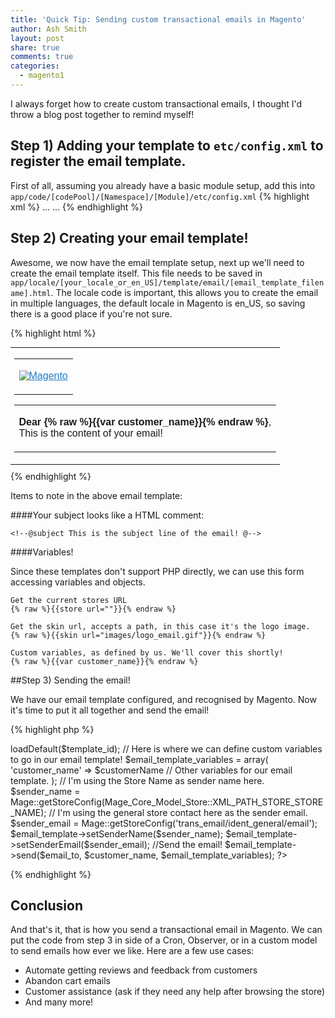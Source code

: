 ```yaml
---
title: 'Quick Tip: Sending custom transactional emails in Magento'
author: Ash Smith
layout: post
share: true
comments: true
categories:
  - magento1
---
```


I always forget how to create custom transactional emails, I thought I'd throw a blog post together to remind myself!

## Step 1) Adding your template to `etc/config.xml` to register the email template.

First of all, assuming you already have a basic module setup, add this into `app/code/[codePool]/[Namespace]/[Module]/etc/config.xml`
{% highlight xml %}
<config>
    ...
    <global>
        ...
        <template>
            <email>
                <!-- Give the template a uniqiue name, you'll need to refer to this later when sending the email-->
                <[email_template_name]>
                    <label>[Email Template Label]</label>
                    <file>[email_template_filename].html</file>
                    <type>html</type>
                </[email_template_name]>
            </email>
        </template>
    </global>
</config>
{% endhighlight %}

## Step 2) Creating your email template!

Awesome, we now have the email template setup, next up we'll need to create the email template itself. This file needs to be saved in `app/locale/[your_locale_or_en_US]/template/email/[email_template_filename].html`. The locale code is important, this allows you to create the email in multiple languages, the default locale in Magento is en_US, so saving there is a good place if you're not sure.

{% highlight html %}
<!--@subject This is the subject line of the email! @-->
<div style="font:11px/1.35em Verdana, Arial, Helvetica, sans-serif;">
  <table cellspacing="0" cellpadding="0" border="0" width="98%" style="margin-top:10px; font:11px/1.35em Verdana, Arial, Helvetica, sans-serif; margin-bottom:10px;">
    <tr>
      <td align="center" valign="top">
        <!-- [ header starts here] -->
          <table cellspacing="0" cellpadding="0" border="0" width="650">
            <tr>
              <td valign="top">
                <p>
                  <a href="{% raw %}{{store url=""}}{% endraw %}" style="color:#1E7EC8;"><img src="{% raw %}{{skin url="images/logo_email.gif" _area='frontend'}}{% endraw %}" alt="Magento" border="0"/></a>
                </p>
              </td>
            </tr>
          </table>
          <!-- [ middle starts here] -->
          <table cellspacing="0" cellpadding="0" border="0" width="650">
            <tr>
              <td valign="top">
                <p>
                <strong>Dear {% raw %}{{var customer_name}}{% endraw %}</strong>,<br/>
                This is the content of your email!
                </p>
              </td>
            </tr>
          </table>
      </td>
    </tr>
  </table>
</div>
{% endhighlight %}

Items to note in the above email template:

####Your subject looks like a HTML comment:

    <!--@subject This is the subject line of the email! @-->

####Variables!

Since these templates don't support PHP directly, we can use this form accessing variables and objects.

    Get the current stores URL
    {% raw %}{{store url=""}}{% endraw %}

    Get the skin url, accepts a path, in this case it's the logo image.
    {% raw %}{{skin url="images/logo_email.gif"}}{% endraw %}

    Custom variables, as defined by us. We'll cover this shortly!
    {% raw %}{{var customer_name}}{% endraw %}


##Step 3) Sending the email!

We have our email template configured, and recognised by Magento. Now it's time to put it all together and send the email!

{% highlight php %}
<?php

// This is the template name from your etc/config.xml
$template_id = '[email_template_name]';

// Who were sending to...
$email_to = 'demo@example.com';
$customer_name   = 'John Doe';

// Load our template by template_id
$email_template  = Mage::getModel('core/email_template')->loadDefault($template_id);

// Here is where we can define custom variables to go in our email template!
$email_template_variables = array(
    'customer_name' => $customerName
    // Other variables for our email template.
);

// I'm using the Store Name as sender name here.
$sender_name = Mage::getStoreConfig(Mage_Core_Model_Store::XML_PATH_STORE_STORE_NAME);
// I'm using the general store contact here as the sender email.
$sender_email = Mage::getStoreConfig('trans_email/ident_general/email');
$email_template->setSenderName($sender_name);
$email_template->setSenderEmail($sender_email);

//Send the email!
$email_template->send($email_to, $customer_name, $email_template_variables);
?>
{% endhighlight %}

## Conclusion

And that's it, that is how you send a transactional email in Magento. We can put the code from step 3 in side of a Cron, Observer, or in a custom model to send emails how ever we like. Here are a few use cases:

- Automate getting reviews and feedback from customers
- Abandon cart emails
- Customer assistance (ask if they need any help after browsing the store)
- And many more!
